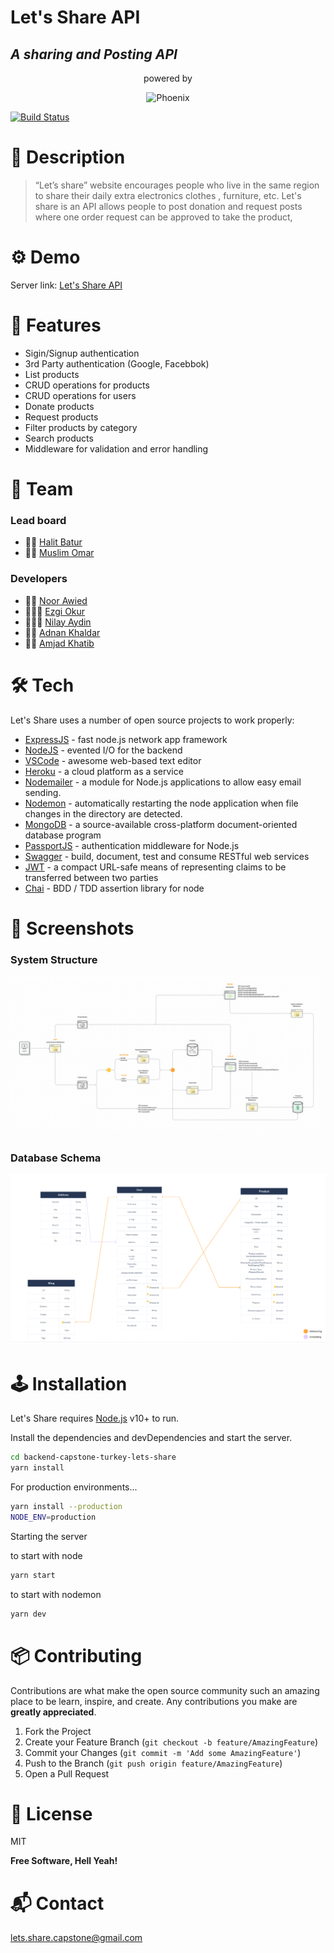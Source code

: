 # Let's Share API

## _A sharing and Posting API_

<p align="center">powered by</p>
<p align="center">
<img src="https://www.re-coded.com/_next/image?url=%2FReCoded-Logo-Black.png.webp&w=384&q=75)](https://www.re-coded.com/" alt="Phoenix" width="170"/>
</p>

[![Build Status](https://travis-ci.org/joemccann/dillinger.svg?branch=master)](https://travis-ci.org/joemccann/dillinger)

# 🔬 Description

> “Let’s share” website encourages people who live in the same region to share their daily extra electronics clothes ,
> furniture, etc. Let's share is an API allows people to post donation and request posts
> where one order request can be approved to take the product,

# ⚙️ Demo

Server link: [Let's Share API]

# 🧱 Features

- Sigin/Signup authentication
- 3rd Party authentication (Google, Facebbok)
- List products
- CRUD operations for products
- CRUD operations for users
- Donate products
- Request products
- Filter products by category
- Search products
- Middleware for validation and error handling

# 🦾 Team

### Lead board

- 🧔🏻 [Halit Batur]
- 🧔🏻 [Muslim Omar]

### Developers

- 👩🏻 [Noor Awied]
- 👩🏻‍🦱 [Ezgi Okur]
- 👩🏻‍🦱 [Nilay Aydin]
- 👨🏻 [Adnan Khaldar]
- 🧔🏻 [Amjad Khatib]

# 🛠 Tech

Let's Share uses a number of open source projects to work properly:

- [ExpressJS] - fast node.js network app framework
- [NodeJS] - evented I/O for the backend
- [VSCode] - awesome web-based text editor
- [Heroku] - a cloud platform as a service
- [Nodemailer] - a module for Node.js applications to allow easy email sending.
- [Nodemon] - automatically restarting the node application when file changes in the directory are detected.
- [MongoDB] - a source-available cross-platform document-oriented database program
- [PassportJS] - authentication middleware for Node.js
- [Swagger] - build, document, test and consume RESTful web services
- [JWT] - a compact URL-safe means of representing claims to be transferred between two parties
- [Chai] - BDD / TDD assertion library for node

# 🌆 Screenshots

### System Structure

![Structure](./assets/systemStructure.png)

### Database Schema

![Database](./assets/databseSchema.png)

# 🕹 Installation

Let's Share requires [Node.js](https://nodejs.org/) v10+ to run.

Install the dependencies and devDependencies and start the server.

```sh
cd backend-capstone-turkey-lets-share
yarn install
```

For production environments...

```sh
yarn install --production
NODE_ENV=production
```

Starting the server

to start with node

```sh
yarn start
```

to start with nodemon

```sh
yarn dev
```

# 📦 Contributing

Contributions are what make the open source community such an amazing place to be learn, inspire, and create. Any contributions you make are **greatly appreciated**.

1. Fork the Project
2. Create your Feature Branch (`git checkout -b feature/AmazingFeature`)
3. Commit your Changes (`git commit -m 'Add some AmazingFeature'`)
4. Push to the Branch (`git push origin feature/AmazingFeature`)
5. Open a Pull Request

# 🔑 License

MIT

**Free Software, Hell Yeah!**

[//]: # "These are reference links used in the body of this note and get stripped out when the markdown processor does its job. There is no need to format nicely because it shouldn't be seen. Thanks SO - http://stackoverflow.com/questions/4823468/store-comments-in-markdown-syntax"

# 📬 Contact

[lets.share.capstone@gmail.com](lets.share.capstone@gmail.com)

[let's share api]: https://lets-share-capstone.herokuapp.com/#/
[expressjs]: https://expressjs.com/
[nodejs]: http://nodejs.org
[vscode]: https://code.visualstudio.com/
[heroku]: https://www.heroku.com/
[nodemailer]: https://nodemailer.com/about/
[nodemon]: https://www.npmjs.com/package/nodemon
[mongodb]: https://www.mongodb.com/
[passportjs]: https://www.passportjs.org/
[swagger]: https://swagger.io/
[jwt]: https://jwt.io/
[chai]: https://www.chaijs.com/
[halit batur]: https://github.com/halitbatur
[muslim omar]: https://github.com/muslimomar
[noor awied]: https://github.com/awiednoor
[ezgi okur]: https://github.com/okurezgi
[nilay aydin]: https://github.com/niloaydin
[adnan khaldar]: https://github.com/khaldarov
[amjad khatib]: https://github.com/khatibAmjad
